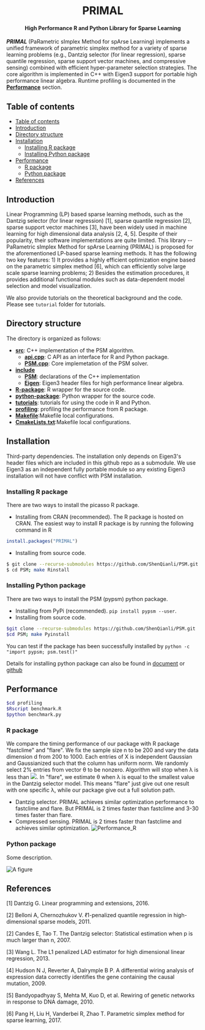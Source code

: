 <h1 align="center">PRIMAL</h1>
<h4 align="center">High Performance R and Python Library for Sparse Learning</h4>

___PRIMAL___ (PaRametric sImplex Method for spArse Learning) implements a unified framework of parametric simplex method for a variety of sparse learning problems (e.g., Dantzig selector (for linear regression), sparse quantile regression, sparse support vector machines, and compressive sensing) combined with efficient hyper-parameter selection strategies. The core algorithm is implemented in C++ with Eigen3 support for portable high performance linear algebra. Runtime profiling is documented in the [__Performance__](#performance) section.

## Table of contents

- [Table of contents](#table-of-contents)
- [Introduction](#introduction)
- [Directory structure](#directory-structure)
- [Installation](#installation)
    - [Installing R package](#installing-r-package)
    - [Installing Python package](#installing-python-package)
- [Performance](#performance)
    - [R package](#r-package)
    - [Python package](#python-package)
- [References](#references)

## Introduction

Linear Programming (LP) based sparse learning methods, such as the Dantzig selector (for linear regression) [1], sparse quantile regression [2], sparse support vector machines [3], have been widely used in machine learning for high dimensional data analysis [2, 4, 5]. Despite of their popularity, their software implementations are quite limited. This library -- PaRametric sImplex Method for spArse Learning (PRIMAL) is proposed for the aforementioned LP-based sparse learning methods. It has the following two key features: 1) It provides a highly efficient optimization engine based on the parametric simplex method [6], which can efficiently solve large scale sparse learning problems; 2) Besides the estimation procedures, it provides additional functional modules such as data-dependent model selection and model visualization.

We also provide tutorials on the theoretical background and the code. Please see ``tutorial`` folder for tutorials.


## Directory structure
The directory is organized as follows:
* [__src__](src): C++ implementation of the PSM algorithm.
	* [__api.cpp__](api.cpp): C API as an interface for R and Python package.
	* [__PSM.cpp__](PSM.cpp): Core implemetation of the PSM solver. 
* [__include__](include)
	* [__PSM__](PSM): declarations of the C++ implementation
	* [__Eigen__](eigen3): Eigen3 header files for high performance linear algebra.
* [__R-package__](R-package): R wrapper for the source code.
* [__python-package__](python-package): Python wrapper for the source code.
* [__tutorials__](tutorials): tutorials for using the code in R and Python.
* [__profiling__](profiling): profiling the performance from R package.
* [__Makefile__](Makefile):Makefile local configurations.
* [__CmakeLists.txt__](CmakeLists.txt):Makefile local configurations.



## Installation
Third-party dependencies. The installation only depends on Eigen3's header files which are included in this github repo as a submodule. We use Eigen3 as an independent fully portable module so any existing Eigen3 installation will not have conflict with PSM installation.
### Installing R package
There are two ways to install the picasso R package.
- Installing from CRAN (recommended). The R package is hosted on CRAN. The easiest way to install R package is by running the following command in R
```R
install.packages("PRIMAL")
```

- Installing from source code.
```bash
$ git clone --recurse-submodules https://github.com/ShenQianli/PSM.git
$ cd PSM; make Rinstall
```

### Installing Python package
There are two ways to install the PSM (pypsm) python package.
- Installing from PyPi (recommended). ``pip install pypsm --user``.
- Installing from source code.
 ```bash
 $git clone --recurse-submodules https://github.com/ShenQianli/PSM.git
 $cd PSM; make Pyinstall
 ```

You can test if the package has been successfully installed by ``python -c "import pypsm; psm.test()" ``

Details for installing python package can also be found in [document](https://hmjianggatech.github.io/picasso/) or [github](https://github.com/jasonge27/picasso/tree/master/python-package)


## Performance
```bash
$cd profiling
$Rscript benchmark.R
$python benchmark.py
```

### R package

We compare the timing performance of our package with R package "fastclime" and "flare". We fix the sample size n to be 200 and vary the data dimension d from 200 to 1000. Each entries of X is independent Gaussian and Gaussianized such that the column has uniform norm. We randomly select 2% entries from vector θ to be nonzero. Algorithm will stop when λ is less than <img src="http://chart.googleapis.com/chart?cht=tx&chl= $$2\sigma\sqrt{log(d)/n}$$" style="border:none;">. In "flare", we estimate θ when λ is equal to the smallest value in the Dantzig selector model. This means "flare" just give out one result with one specific λ, while our package give out a full solution path.
- Dantzig selector. PRIMAL achieves similar optimization performance to fastclime and flare. But PRIMAL is 2 times faster than fastclime and 3-30 times faster than flare.
- Compressed sensing. PRIMAL is 2 times faster than fastclime and achieves similar optimization.
![Performance_R](https://github.com/ShenQianli/primal/blob/master/profiling/images/performance_R.jpg)

### Python package

Some description.

![A figure]()


## References

[1] Dantzig G. Linear programming and extensions, 2016.

[2] Belloni A, Chernozhukov V. ℓ1-penalized quantile regression in high-dimensional sparse models, 2011.

[2] Candes E, Tao T. The Dantzig selector: Statistical estimation when p is much larger than n, 2007.

[3] Wang L. The L1 penalized LAD estimator for high dimensional linear regression, 2013.

[4] Hudson N J, Reverter A, Dalrymple B P. A differential wiring analysis of expression data correctly identifies the gene containing the causal mutation, 2009.

[5] Bandyopadhyay S, Mehta M, Kuo D, et al. Rewiring of genetic networks in response to DNA damage, 2010.

[6] Pang H, Liu H, Vanderbei R, Zhao T. Parametric simplex method for sparse learning, 2017.




 
